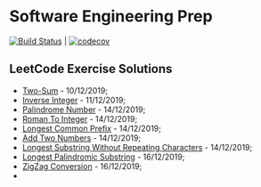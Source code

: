 # Software Engineering Prep

[![Build Status](https://travis-ci.com/hpnog/sePrep.svg?token=2qLgErpky1Ks2MQtavRv&branch=master)](https://travis-ci.com/hpnog/sePrep) | [![codecov](https://codecov.io/gh/hpnog/sePrep/branch/master/graph/badge.svg?token=YCa575URD4)](https://codecov.io/gh/hpnog/sePrep)



## LeetCode Exercise Solutions

 * [Two-Sum](leetCodeSolutions/src/twoSum.cpp) - 10/12/2019;
 * [Inverse Integer](leetCodeSolutions/src/inverseInteger.cpp) - 11/12/2019;
 * [Palindrome Number](leetCodeSolutions/src/palindromeNumber.cpp) - 14/12/2019;
 * [Roman To Integer](leetCodeSolutions/src/romanToInteger.cpp) - 14/12/2019;
 * [Longest Common Prefix](leetCodeSolutions/src/longestCommonPrefix.cpp) - 14/12/2019;
 * [Add Two Numbers](leetCodeSolutions/src/addTwoNumbers.cpp) - 14/12/2019;
 * [Longest Substring Without Repeating Characters](leetCodeSolutions/src/longestSubstringWithoutRepeatingCharacters.cpp) - 14/12/2019;
 * [Longest Palindromic Substring](leetCodeSolutions/src/longestPalindromicSubstring.cpp) - 16/12/2019;
 * [ZigZag Conversion](leetCodeSolutions/src/zigzagConversion.cpp) - 16/12/2019;
  *  
 
